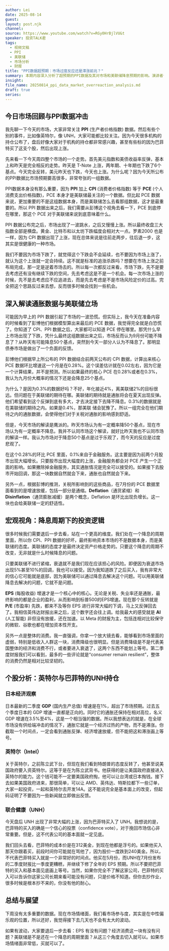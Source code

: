 ```yaml
---
author: Lei
date: 2025-08-14
guest: 
layout: post.njk
channel: 
source: https://www.youtube.com/watch?v=RGy0HrBjlVU&t
speaker: 投资TALK君
tags:
  - 视频文稿
  - PPI
  - 美联储
  - 市场分析
  - 财报
title: "PPI数据超预期：市场过度反应还是滞涨前兆？"
summary: 本期内容深入分析了超预期的PPI数据及其对市场和美联储降息预期的影响。演讲者认为市场对数据的反应过度，并结合PCE预测、企业盈利（EPS）趋势和消费者状况，阐述了对后市的乐观看法，同时点评了英特尔和UNH等个股动态。
insight: 
file_name: 20250814_ppi_data_market_overreaction_analysis.md
draft: true
series: 
---
```


## 今日市场回顾与PPI数据冲击

我先聊一下今天的市场，大家非常关注 **PPI** (生产者价格指数) 数据。然后有些个别的事件，比如像英特尔，像 UNH，大家可能都比较关注。因为今天很多机构的持仓公布了，盘后好像大家对于机构的持仓都非常感兴趣，甚至有些标的因为巴菲特买了这支个股，然后出现上涨。

先来看一下今天周四整个市场的一个走势。首先美元指数和美债收益率反弹，基本上和昨天是完全相反的走势。昨天是 T-Note 上涨，两年期、十年期也下跌了6个基点。今天完全反转，美元昨天也下跌，今天也上涨。为什么呢？因为今天所公布的PPI数据比市场预期要高很多，非常夸张的一组数据。

PPI数据本身没有那么重要，因为 **PPI** 加上 **CPI** (消费者价格指数) 等于 **PCE** (个人消费支出价格指数)，PCE 本身才是美联储最关注的一个数据。但比起 PCE 数据来说，更加重要的不是这组数据本身，而是美联储怎么去看那组数据，这才是最重要的。所以 PPI 数据出来之后，我们需要从彭博这个视角去看一下，PCE 到底停在哪里，那这个 PCE 对于美联储来说到底意味着什么。

PPI 数据公布完之后，市场出现了一波跳水，之后又慢慢上涨。所以最终收盘三大指数全部是横盘。黄金、比特币和以太坊下跌幅度会相对大一点。罗素2000 也是一样，因为 CPI 数据出现了上涨，现在总体来说是往前走两步，往后退一步，这其实是很健康的一种市场。

我们不要因为市场下跌了，就觉得这个下跌会不会延续，也不要因为市场上涨了，就认为这个上涨就一定会持续。这不就是标准的追涨杀跌吗？想要在市场上涨之前布局完成，那一定是逆着市场去的。所以每一次都反过来看，市场下跌，先不是要去考虑还有没有继续下跌的空间，先去考虑这是不是一个机会。每一次市场上涨的时候，先不是去考虑应不应追进去，而是先去考虑是不是市场风险定价的过高。完全把这个思路反过来去想，反而很多时候会找到一些机会。

## 深入解读通胀数据与美联储立场

可能因为早上的 PPI 数据引起了市场的一波恐慌。但实际上，我今天在准备内容的时候看到了彭博他们根据模型算出来最后的 PCE 数据，我觉得完全就是白恐慌了。你知道了 CPI、PPI 数据之后，大家都可以知道 PCE 停在哪里。那凭什么早上市场出现了下跌，凭什么最终这组数据出来之后，市场反而认为9月份可能不降息了？从昨天有可能降息50个基点，突然到今天一部分人认为不降息了。那明显债券市场是做出了一个负面的反馈。

彭博他们根据早上所公布的 PPI 数据结合前两天公布的 CPI 数据，计算出来核心 PCE 数据环比增速这一个月是在0.28%。这个误差估计就在0.02左右，因为它是一个计算结果，并不是预测。所以如果最终的核心 PCE 在0.28%或者在0.3%，我认为九月份大概率的情况下还是会降息25个基点。

为什么？是因为0.3%的数据好吗？不好，年化接近4%，离美联储2%的目标很远。但问题在于美联储的期待在哪。美联储的期待就是通胀将会在夏天出现反弹。他们希望看到这个反弹到底有多大，才去决定接下去降不降息。0.3%的数据就是在美联储的期待之内。如果是0.4%，那美联
储会犹豫了。所以一组完全在他们期待之内的通胀数据，会使得他们对于关税对通胀的影响感到舒适。

但是，今天市场的解读是鹰派的。昨天市场认为有一定概率降50个基点，现在市场认为有一定概率不降息。我并不认同市场这个解读，就好比昨天我也不认同市场的解读一样。我认为市场对于降息50个基点是过于乐观了，而今天的反应是过度悲观了。

在这个0.28%的环比 PCE 里面，0.1%来自于金融服务。这主要是因为前两个月股市出现大幅增长。只要股市出现大幅度的上涨，金融服务都会对 PCE 产生一个正面的影响。如果撇除掉金融服务，其实通胀情况是完全可以接受的。如果接下去股市开始回调，那这一块数据自然就会下来，通胀也自然就会下来。

另外一点，根据彭博的推测，关税所影响到的这些商品，在7月份的 PCE 数据里面看到的是增速放缓，包括一部分是通缩。**Deflation**（通货紧缩）和 **Disinflation**（通货膨胀减缓）是两个概念，Deflation 是环比出现负增长。这一块也会给美联储一定的舒适性。

## 宏观视角：降息周期下的投资逻辑

很多时候我们需要退后一步去看，站在一个更高的维度。我们处在一个降息的周期里面，所以你 CPI、PPI 数据的好坏，最终影响资本市场的不是数据本身，而是美联储的态度。美联储的态度才是最终决定资产价格走势的。只要这个降息的周期不改变，无非就是什么时候降息的问题。

只要美联储不进行紧缩，衰退就不是我们现在应该担心的风险。即便因为衰退市场出现5%甚至10%的回调，我也可以接受。因为我知道跌了之后买入，我有非常大的信心它可能就是底部，因为美联储可以通过降息去解决这个问题。可以用美联储降息去解决的问题，它就不是问题。

**EPS** (每股收益) 增速才是一个核心中的核心。无论是关税、失业率还是通胀，最终影响的都是企业的盈利，从而影响到标普500的EPS增速。现在那个反转就是 **P/E** (市盈率) 先跌，都来不及等你 EPS 进行非常大幅的下调，马上又反弹回去了。我相信英伟达财报出来之后，这个数字还会往上调。给我最大的感受就是 **AI** (人工智能) 非但没有放缓，还在加速。以 Meta 的财报为主，包括连相对比较保守的微软、谷歌也都在增加资本性开支。

另外一点是整体的消费。我一直强调，你拿一个放大镜去看，能够看到市场里面的虚弱，特别是低收入人群这一块，消费降级也很明显。但是消费降级是不是代表美国整体的经济和消费不行，或者要进入衰退了，这两个东西不能划上等号。第二季度财报我们可以看到，最多的一些评论就是“consumer remain resilient”，整体的消费仍然是相对比较坚韧的。

## 个股分析：英特尔与巴菲特的UNH持仓

### 日本经济观察

日本最新的二季度 **GDP** (国内生产总值) 增速是在1%，超出了市场预期。过去五个季度日本的 GDP 增速一直都是正向的。同时它的通胀还保持在相对高位，名义 GDP 增速在3.5%至4%，这是一个相当强的数据。所以我想表达的就是，在全球市场没有供给端冲击的情况下，通胀它就是一个经济过热的产物，而不是滞涨。你截取一个时间点，一定会看到通胀反弹、经济增速放缓，但不能把这和滞涨画上等号。

### 英特尔（Intel）

关于英特尔，之前陈立武下台，但现在我们看到特朗普的态度反转了，他甚至说美国政府要入资英特尔。这等于是在为陈立武背书。他获得的是让美国政府直接进入英特尔的能力。这个钱可能不一定要美国政府掏，他可以让台湾或日本掏钱。接下去如果美国政府进来，那很简单，可以让 AMD、英伟达、特斯拉都下一些订单，大家一起投资，一起和英特尔去开发14A。这不能说完全是基本面上的改变，但起码证明了不要因为一些新闻就立即做出反馈。

### 联合健康（UNH）

今天盘后 UNH 出现了非常大幅的上涨，因为巴菲特买入了 UNH。我想说的是，巴菲特的买入的确是一个信心的投票（confidence vote），对于挽回市场信心非常重要。但是，这不代表公司的基本面就一定见底。

我们回头去看，巴菲特的成本价是在312美金，到现在他都是浮亏的。如果他买入那天你跟着买，前段时间你可能就在骂他了，因为股价一度跌到240美金。所以，不代表巴菲特买入就是一个非常好的时间点。他买在5月份，而UNH在7月份发布的二季度财报比一季度更糟糕，并继续下修了全年的 EPS 预期。所以不要把巴菲特的买入和基本面见底画上等号。当然，如果你完全不了解这家公司，巴菲特的买入可以告诉你这家公司长期来看可能没有问题，只是价格不知道。但你去抄作业，很多时候是根本抄不来的，你没有他的耐心。

## 总结与展望

下周没有太多重要的数据。现在市场情绪面，我们看市场参与度，其实是在中性偏乐观的位置，所以还好，我觉得接下去几天也不会有太大的波动。

如果有波动，大家要退后一步去看：EPS 有没有问题？经济消费这一块有没有问题？美联储是不是还在一个降息的周期里面？从这三个角度去切入就可以。如果市场情绪面非常低，买就可以了。
